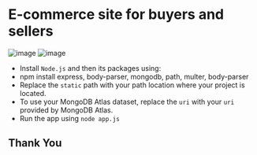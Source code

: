 # E-commerce site for buyers and sellers

![image](https://github.com/Suoregnadrm/Buy-Sell/assets/101376497/3fc0f476-b950-4c11-91cb-6db76209589d)
![image](https://github.com/Suoregnadrm/Buy-Sell/assets/101376497/43021994-0ce9-4979-aa2a-1d8b9d90075f)

<ul>
  <li>Install <code>Node.js</code> and then its packages using:
  <li> npm install express, body-parser, mongodb, path, multer, body-parser </li>
  </li>
  <li>Replace the <code>static</code> path with your path location where your project is located.</li>
  <li>To use your MongoDB Atlas dataset, replace the <code>uri</code> with your <code>uri</code> provided by MongoDB Atlas.</li>
  <li>Run the app using <code>node app.js</code></li>
</ul>

## Thank You
